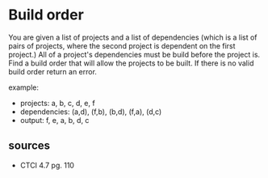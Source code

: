 # Build order
You are given a list of projects and a list of dependencies (which is a list of pairs of projects, where the second project is dependent on the first project.) All of a project's dependencies must be build before the project is. Find a build order that will allow the projects to be built. If there is no valid build order return an error.

example:
  - projects: a, b, c, d, e, f
  - dependencies: (a,d), (f,b), (b,d), (f,a), (d,c)
  - output: f, e, a, b, d, c

## sources
  - CTCI 4.7 pg. 110

